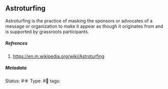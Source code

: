 ## Astroturfing
Astroturfing is the practice of masking the sponsors or advocates of a message or organization to make it appear as though it originates from and is supported by grassroots participants.

##### Refrences
1. https://en.m.wikipedia.org/wiki/Astroturfing

##### Metadata
Status: #☀️
Type: #🔵
tags: